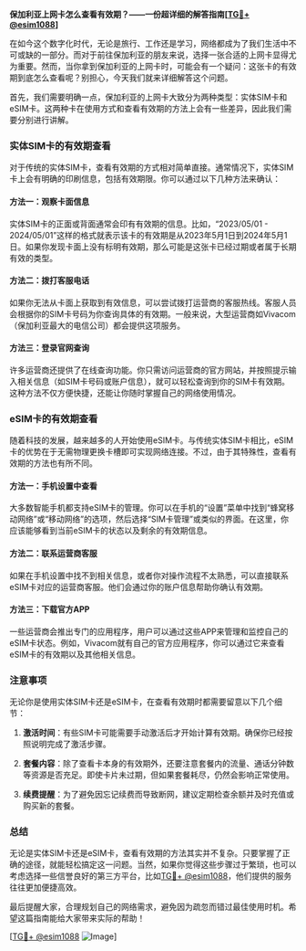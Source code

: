 **保加利亚上网卡怎么查看有效期？——一份超详细的解答指南[[TG💪+ @esim1088](https://t.me/s/esim1088)]**

在如今这个数字化时代，无论是旅行、工作还是学习，网络都成为了我们生活中不可或缺的一部分。而对于前往保加利亚的朋友来说，选择一张合适的上网卡显得尤为重要。然而，当你拿到保加利亚的上网卡时，可能会有一个疑问：这张卡的有效期到底怎么查看呢？别担心，今天我们就来详细解答这个问题。

首先，我们需要明确一点，保加利亚的上网卡大致分为两种类型：实体SIM卡和eSIM卡。这两种卡在使用方式和查看有效期的方法上会有一些差异，因此我们需要分别进行讲解。

### 实体SIM卡的有效期查看

对于传统的实体SIM卡，查看有效期的方式相对简单直接。通常情况下，实体SIM卡上会有明确的印刷信息，包括有效期限。你可以通过以下几种方法来确认：

#### 方法一：观察卡面信息
实体SIM卡的正面或背面通常会印有有效期的信息。比如，“2023/05/01 - 2024/05/01”这样的格式就表示该卡的有效期是从2023年5月1日到2024年5月1日。如果你发现卡面上没有标明有效期，那么可能是这张卡已经过期或者属于长期有效的类型。

#### 方法二：拨打客服电话
如果你无法从卡面上获取到有效信息，可以尝试拨打运营商的客服热线。客服人员会根据你的SIM卡号码为你查询具体的有效期。一般来说，大型运营商如Vivacom（保加利亚最大的电信公司）都会提供这项服务。

#### 方法三：登录官网查询
许多运营商还提供了在线查询功能。你只需访问运营商的官方网站，并按照提示输入相关信息（如SIM卡号码或账户信息），就可以轻松查询到你的SIM卡有效期。这种方法不仅方便快捷，还能让你随时掌握自己的网络使用情况。

### eSIM卡的有效期查看

随着科技的发展，越来越多的人开始使用eSIM卡。与传统实体SIM卡相比，eSIM卡的优势在于无需物理更换卡槽即可实现网络连接。不过，由于其特殊性，查看有效期的方法也有所不同。

#### 方法一：手机设置中查看
大多数智能手机都支持eSIM卡的管理。你可以在手机的“设置”菜单中找到“蜂窝移动网络”或“移动网络”的选项，然后选择“SIM卡管理”或类似的界面。在这里，你应该能够看到当前eSIM卡的状态以及剩余的有效期信息。

#### 方法二：联系运营商客服
如果在手机设置中找不到相关信息，或者你对操作流程不太熟悉，可以直接联系eSIM卡对应的运营商客服。他们会通过你的账户信息帮助你确认有效期。

#### 方法三：下载官方APP
一些运营商会推出专门的应用程序，用户可以通过这些APP来管理和监控自己的eSIM卡状态。例如，Vivacom就有自己的官方应用程序，你可以通过它来查看eSIM卡的有效期以及其他相关信息。

### 注意事项

无论你是使用实体SIM卡还是eSIM卡，在查看有效期时都需要留意以下几个细节：

1. **激活时间**：有些SIM卡可能需要手动激活后才开始计算有效期。确保你已经按照说明完成了激活步骤。
   
2. **套餐内容**：除了查看卡本身的有效期外，还要注意套餐内的流量、通话分钟数等资源是否充足。即使卡片未过期，但如果套餐耗尽，仍然会影响正常使用。

3. **续费提醒**：为了避免因忘记续费而导致断网，建议定期检查余额并及时充值或购买新的套餐。

### 总结

无论是实体SIM卡还是eSIM卡，查看有效期的方法其实并不复杂。只要掌握了正确的途径，就能轻松搞定这一问题。当然，如果你觉得这些步骤过于繁琐，也可以考虑选择一些信誉良好的第三方平台，比如[TG💪+ @esim1088](https://t.me/s/esim1088)，他们提供的服务往往更加便捷高效。

最后提醒大家，合理规划自己的网络需求，避免因为疏忽而错过最佳使用时机。希望这篇指南能给大家带来实际的帮助！

[[TG💪+ @esim1088](https://t.me/s/esim1088) ![Image](https://i.postimg.cc/4NQfJmqS/Snipaste-2025-05-13-00-14-12.png)]